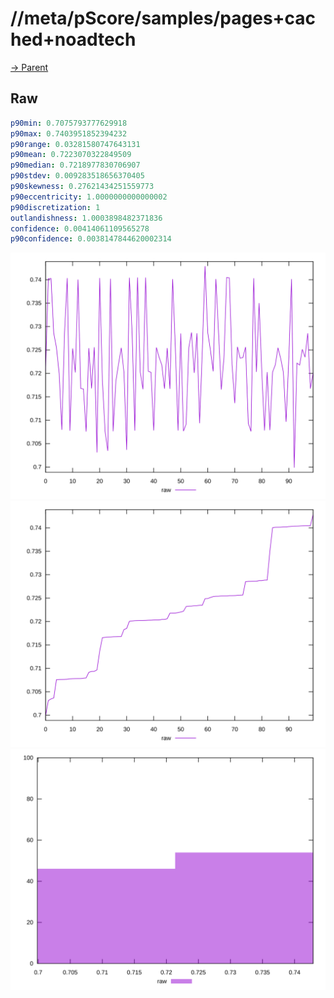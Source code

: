 
# //meta/pScore/samples/pages+cached+noadtech

[→ Parent](../..)


## Raw


```yaml
p90min: 0.7075793777629918
p90max: 0.7403951852394232
p90range: 0.03281580747643131
p90mean: 0.7223070322849509
p90median: 0.7218977830706907
p90stdev: 0.009283518656370405
p90skewness: 0.27621434251559773
p90eccentricity: 1.0000000000000002
p90discretization: 1
outlandishness: 1.0003898482371836
confidence: 0.00414061109565278
p90confidence: 0.0038147844620002314

```

![PLOT: raw-values](./raw/values.svg)![PLOT: raw-sorted](./raw/sorted.svg)![PLOT: raw-histogram](./raw/histogram.svg)